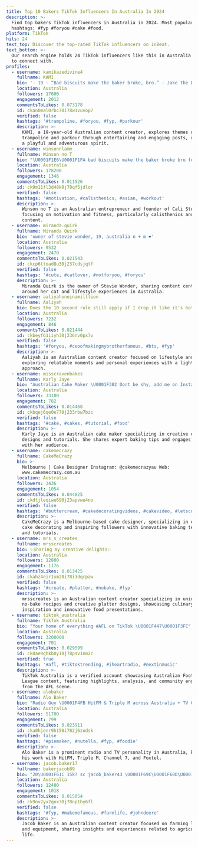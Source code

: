 ```yaml
---
title: Top 10 Bakers TikTok Influencers In Australia In 2024
description: >-
  Find top bakers TikTok influencers in Australia in 2024. Most popular
  hashtags: #fyp #foryou #cake #food.
platform: TikTok
hits: 24
text_top: Discover the top-rated TikTok influencers on inBeat.
text_bottom: >-
  Our search engine holds 24 TikTok influencers like this in Australia for you
  to connect with.
profiles:
  - username: kamikazedivine4
    fullname: KAMI
    bio: '- 19 - “Bad biscuits make the baker broke, bro.” - Jake the Dog'
    location: Australia
    followers: 17600
    engagement: 2012
    commentsToLikes: 0.073178
    id: ckan0mal0rbc70i78w1vuvop7
    verified: false
    hashtags: '#trampoline, #foryou, #fyp, #parkour'
    description: >-
      KAMI, a 19-year-old Australian content creator, explores themes of
      trampoline and parkour through entertaining and engaging posts, reflecting
      a playful and adventurous spirit.
  - username: winsonnlamm
    fullname: Winson no T
    bio: "\U0001F1E6\U0001F1FA bad biscuits make the baker broke bro founder of Cali Studio ↓my stuff↓"
    location: Australia
    followers: 178200
    engagement: 1346
    commentsToLikes: 0.011526
    id: ck9m11fl3d48k0j78qf5jdlor
    verified: false
    hashtags: '#motivation, #calisthenics, #asian, #workout'
    description: >-
      Winson no T is an Australian entrepreneur and founder of Cali Studio,
      focusing on motivation and fitness, particularly calisthenics and workout
      content.
  - username: miranda.quirk
    fullname: Miranda Quirk
    bio: 'owner of stevie wonder, 19, australia n + m ❤️'
    location: Australia
    followers: 9532
    engagement: 2470
    commentsToLikes: 0.021543
    id: ckcp6ttoad8u30j237cdsjqtf
    verified: false
    hashtags: '#cute, #catlover, #notforyou, #foryou'
    description: >-
      Miranda Quirk is the owner of Stevie Wonder, sharing content centered
      around her cat and lifestyle experiences in Australia.
  - username: aaliyahoneinamilllion
    fullname: Aaliyah
    bio: Does the 10 second rule still apply if I drop it like it’s hot?
    location: Australia
    followers: 7232
    engagement: 846
    commentsToLikes: 0.021444
    id: ckbeyf61iiyh30j236nv0px7v
    verified: false
    hashtags: '#foryou, #ceoofmakingmybrotherfamous, #bts, #fyp'
    description: >-
      Aaliyah is an Australian content creator focused on lifestyle and humor,
      exploring relatable moments and personal experiences with a light-hearted
      approach.
  - username: misscravenbakes
    fullname: Karly Jaye
    bio: "Australian Cake Maker \U0001F382 Dont be shy, add me on Insta I reply to all comments"
    location: Australia
    followers: 33100
    engagement: 782
    commentsToLikes: 0.014468
    id: ckbqej6qe0e770j233rbw7bzc
    verified: false
    hashtags: '#cake, #cakes, #tutorial, #food'
    description: >-
      Karly Jaye is an Australian cake maker specializing in creative cake
      designs and tutorials. She shares expert baking tips and engages actively
      with her audience.
  - username: cakemecrazy
    fullname: CakeMeCrazy
    bio: >-
      Melbourne | Cake Designer Instagram: @cakemecrazyau Web:
      www.cakemecrazy.com.au
    location: Australia
    followers: 3436
    engagement: 1054
    commentsToLikes: 0.044825
    id: ckdtjleqiwu690j23apvwu4no
    verified: false
    hashtags: '#buttercream, #cakedecoratingvideos, #cakevideo, #letscook'
    description: >-
      CakeMeCrazy is a Melbourne-based cake designer, specializing in creative
      cake decorating and inspiring followers with innovative baking techniques
      and tutorials.
  - username: mrs_s_creates_
    fullname: mrsscreates
    bio: ✨Sharing my creative delights✨
    location: Australia
    followers: 12800
    engagement: 1176
    commentsToLikes: 0.013425
    id: ckahz4eir1xm20i78i3dqrpaw
    verified: false
    hashtags: '#create, #platter, #nobake, #fyp'
    description: >-
      mrsscreates is an Australian content creator specializing in unique
      no-bake recipes and creative platter designs, showcasing culinary
      inspiration and innovative food presentations.
  - username: tiktok_australia
    fullname: TikTok Australia
    bio: "Your home of everything #AFL on TikTok \U0001F447\U0001F3FC"
    location: Australia
    followers: 3200000
    engagement: 701
    commentsToLikes: 0.029599
    id: ck8ae9ghkb0y10j78psv1nm2c
    verified: true
    hashtags: '#afl, #tiktoktrending, #iheartradio, #nextinmusic'
    description: >-
      TikTok Australia is a verified account showcasing Australian Football
      League content, featuring highlights, analysis, and community engagement
      from the AFL scene.
  - username: alobaker
    fullname: Alo Baker
    bio: "Radio Guy \U0001F4FB HitFM & Triple M across Australia + TV Guy \U0001F4FA Ch7 & Foxtel"
    location: Australia
    followers: 51700
    engagement: 799
    commentsToLikes: 0.023911
    id: cka0hjenr9h150i782j6zodsk
    verified: false
    hashtags: '#piemaker, #nutella, #fyp, #foodie'
    description: >-
      Alo Baker is a prominent radio and TV personality in Australia, known for
      his work with HitFM, Triple M, Channel 7, and Foxtel.
  - username: jacob.baker17
    fullname: bakerjacob89
    bio: "20\U0001F61C 15k? sc jacob_baker43 \U0001F69C\U0001F60D\U0001F30A"
    location: Australia
    followers: 12400
    engagement: 1018
    commentsToLikes: 0.015054
    id: ck9nv7yx2qox30j78np1by6fl
    verified: false
    hashtags: '#fyp, #makemefamous, #farmlife, #johndeere'
    description: >-
      Jacob Baker is an Australian content creator focused on farming lifestyle
      and equipment, sharing insights and experiences related to agricultural
      life.
---
```


